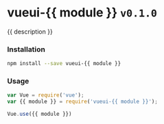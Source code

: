 vueui-{{ module }} ```v0.1.0```
================================

{{ description }}

### Installation
```bash
npm install --save vueui-{{ module }}
```

### Usage
```js
var Vue = require('vue');
var {{ module }} = require('vueui-{{ module }}');

Vue.use({{ module }})
```